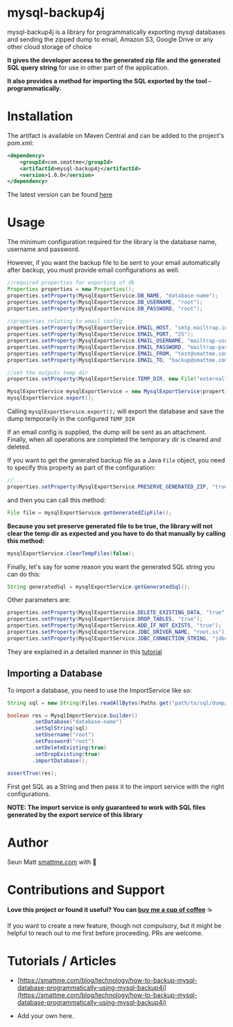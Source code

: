 mysql-backup4j
==============

mysql-backup4j is a library for programmatically exporting mysql databases 
and sending the zipped dump to email, Amazon S3, Google Drive or any other cloud storage of choice

**It gives the developer access to the generated zip file and the generated SQL query string**
 for use in other part of the application. 

**It also provides a method for importing the SQL exported by the tool - programmatically.**

Installation
============
The artifact is available on Maven Central and can be added to the project's pom.xml:

```xml
<dependency>
    <groupId>com.smattme</groupId>
    <artifactId>mysql-backup4j</artifactId>
    <version>1.0.0</version>
</dependency>
```

The latest version can be found [here](http://search.maven.org/#search%7Cga%7C1%7Cg%3A%22com.smattme%22%20a%3A%22mysql-backup4j%22)

Usage
=====
The minimum configuration required for the library is the database name, username and password.

However, if you want the backup file to be sent to your email automatically after backup, you must 
provide email configurations as well.

```java
//required properties for exporting of db
Properties properties = new Properties();
properties.setProperty(MysqlExportService.DB_NAME, "database-name");
properties.setProperty(MysqlExportService.DB_USERNAME, "root");
properties.setProperty(MysqlExportService.DB_PASSWORD, "root");
        
//properties relating to email config
properties.setProperty(MysqlExportService.EMAIL_HOST, "smtp.mailtrap.io");
properties.setProperty(MysqlExportService.EMAIL_PORT, "25");
properties.setProperty(MysqlExportService.EMAIL_USERNAME, "mailtrap-username");
properties.setProperty(MysqlExportService.EMAIL_PASSWORD, "mailtrap-password");
properties.setProperty(MysqlExportService.EMAIL_FROM, "test@smattme.com");
properties.setProperty(MysqlExportService.EMAIL_TO, "backup@smattme.com");

//set the outputs temp dir
properties.setProperty(MysqlExportService.TEMP_DIR, new File("external").getPath());

MysqlExportService mysqlExportService = new MysqlExportService(properties);
mysqlExportService.export();
```

Calling `mysqlExportService.export();` will export the database and save the dump temporarily in the configured `TEMP_DIR`

If an email config is supplied, the dump will be sent as an attachment. Finally, when all operations are completed the 
temporary dir is cleared and deleted.

If you want to get the generated backup file as a Java `File` object, you need to specify this property as part of the 
configuration:

```java
//...
properties.setProperty(MysqlExportService.PRESERVE_GENERATED_ZIP, "true");
```

and then you can call this method:

```java
File file = mysqlExportService.getGeneratedZipFile();
```

**Because you set preserve generated file to be true, the library will not clear the temp dir as expected 
and you have to do that manually by calling this method:**

```java
mysqlExportService.clearTempFiles(false);
```

Finally, let's say for some reason you want the generated SQL string you can do this:

```java
String generatedSql = mysqlExportService.getGeneratedSql();
```

Other parameters are:

```java
properties.setProperty(MysqlExportService.DELETE_EXISTING_DATA, "true");
properties.setProperty(MysqlExportService.DROP_TABLES, "true");
properties.setProperty(MysqlExportService.ADD_IF_NOT_EXISTS, "true");
properties.setProperty(MysqlExportService.JDBC_DRIVER_NAME, "root.ss");
properties.setProperty(MysqlExportService.JDBC_CONNECTION_STRING, "jdbc:mysql://localhost:3306/database-name");
```

They are explained in a detailed manner in this [tutorial](https://smattme.com/blog/technology/how-to-backup-mysql-database-programmatically-using-mysql-backup4j)

Importing a Database
--------------------
To import a database, you need to use the ImportService like so:

```java
String sql = new String(Files.readAllBytes(Paths.get("path/to/sql/dump/file.sql")));

boolean res = MysqlImportService.builder()
        .setDatabase("database-name")
        .setSqlString(sql)
        .setUsername("root")
        .setPassword("root")
        .setDeleteExisting(true)
        .setDropExisting(true)
        .importDatabase();
        
assertTrue(res);
```

First get SQL as a String and then pass it to the import service with the right configurations.

**NOTE: The import service is only guaranteed to work with SQL files generated by the export service of this library**

Author
======
Seun Matt [smattme.com](https://smattme.com) with :green_heart:

Contributions and Support
=========================
**Love this project or found it useful? You can [buy me a cup of coffee](http://wallet.ng/pay/ossmatt)** :coffee:

If you want to create a new feature, though not compulsory, but it might be helpful to reach out to me first before proceeding.
PRs are welcome.

Tutorials / Articles
====================
- [https://smattme.com/blog/technology/how-to-backup-mysql-database-programmatically-using-mysql-backup4j](https://smattme.com/blog/technology/how-to-backup-mysql-database-programmatically-using-mysql-backup4j)

- Add your own here.